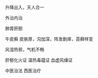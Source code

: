 升降出入，天人合一

外治内治

肺胃肝胆

牛皮癣
皮肤厚，沟加深，阵发剧痒，苔藓样变

风湿热邪，气机不畅

肝郁化火证
温热毒蕴证
血虚风燥证

中医治法
西医治疗































